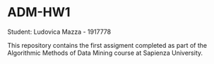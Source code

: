 # ADM-HW1

Student: Ludovica Mazza - 1917778

This repository contains the first assigment completed as part of the Algorithmic Methods of Data Mining course at Sapienza University.


